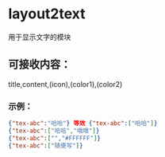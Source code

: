 # layout2text  
用于显示文字的模块  
## 可接收内容：  
title,content,(icon),(color1),(color2)
### 示例：  
```json
{"tex-abc":"哈哈"} 等效 {"tex-abc":["哈哈"]} 
{"tex-abc":["哈哈","哦哦"]}  
{"tex-abc":["","#FFFFFF"]}  
{"tex-abc":["随便写"]}  
```
